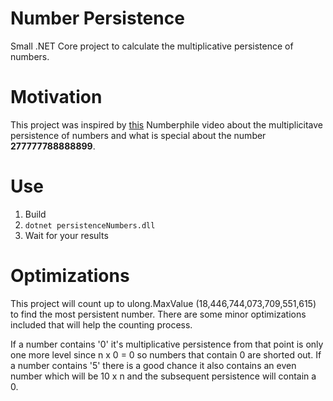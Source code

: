 # Number Persistence

Small .NET Core project to calculate the multiplicative persistence of numbers.

# Motivation

This project was inspired by [this](https://youtu.be/Wim9WJeDTHQ) Numberphile video about the multiplicitave persistence of numbers and what is special about the number **277777788888899**.

# Use

1. Build
2. `dotnet persistenceNumbers.dll`
3. Wait for your results

# Optimizations

This project will count up to ulong.MaxValue (18,446,744,073,709,551,615) to find the most persistent number. There are some minor optimizations included that will help the counting process.

If a number contains '0' it's multiplicative persistence from that point is only one more level since n x 0 = 0 so numbers that contain 0 are shorted out. If a number contains '5' there is a good chance it also contains an even number which will be 10 x n and the subsequent persistence will contain a 0.
